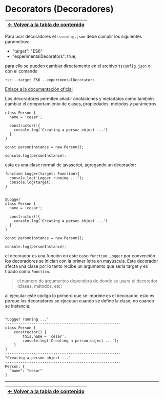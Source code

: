 # Decorators (Decoradores)

| [&#8592; Volver a la tabla de contenido](/README.md) |
| ---------------------------------------------------- |

Para usar decoradores el `tsconfig.json` debe cumplir los siguientes parámetros:

- "target": "ES6"
- "experimentalDecorators": true,

para ello se pueden cambiar directamente en el archivo `tsconfig.json` o con el comando

```Shell
tsc --target ES6 --experimentalDecorators
```

[Enlace a la documentación oficial](https://www.typescriptlang.org/docs/handbook/decorators.html)

Los decoradores permiten añadir anotaciones y metadatos como también cambiar el comportamiento de clases, propiedades, métodos y parámetros.

```TS
class Person {
  name = 'cesar';

  constructor(){
    console.log('Creating a person object ...')
  }
}

const personInstance = new Person();

console.log(personInstance);
```

esta es una clase normal de javascript, agregando un decorador:

```TS
function Logger(target: Function){
  console.log('Logger running ...');
  console.log(target);
}


@Logger
class Person {
  name = 'cesar';

  constructor(){
    console.log('Creating a person object ...')
  }
}

const personInstance = new Person();

console.log(personInstance);
```

el decorador es una función en este caso `function Logger` por convención los decoradores se inician con la primer letra en mayúscula.
Este decorador afecta una clase por lo tanto recibe un argumento que seria target y es tipado como `Function`.

> el numero de argumentos dependerá de donde se usara el decorador (clases, métodos, etc)

al ejecutar este código lo primero que se imprime es el decorador, esto es porque los decoradores se ejecutan cuando se define la clase, no cuando se instancia.

```TS

"Logger running ..."
-----------------------------------------------------
class Person {
    constructor() {
        this.name = 'cesar';
        console.log('Creating a person object ...');
    }
}
-----------------------------------------------------
"Creating a person object ..."
-----------------------------------------------------
Person: {
  "name": "cesar"
}
```

---

| [&#8592; Volver a la tabla de contenido](/README.md) |
| ---------------------------------------------------- |
